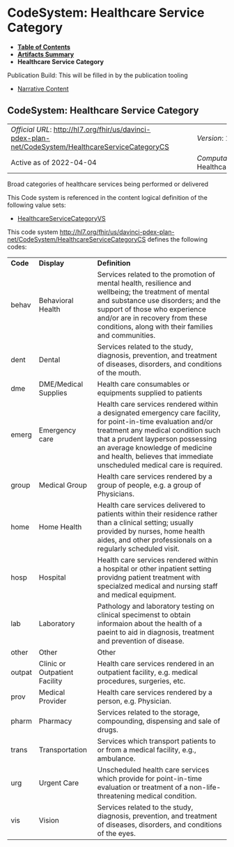 # CodeSystem: Healthcare Service Category

* [**Table of Contents**](toc.html)
* [**Artifacts Summary**](artifacts.html)
* **Healthcare Service Category**

Publication Build: This will be filled in by the publication tooling

* [Narrative Content](#)

## CodeSystem: Healthcare Service Category

|  |  |  |  |  |
| --- | --- | --- | --- | --- |
| *Official URL*: http://hl7.org/fhir/us/davinci-pdex-plan-net/CodeSystem/HealthcareServiceCategoryCS | | | | *Version*: 1.1.0 |
| Active as of 2022-04-04 | | | | *Computable Name*: HealthcareServiceCategoryCS |

Broad categories of healthcare services being performed or delivered

This Code system is referenced in the content logical definition of the following value sets:

* [HealthcareServiceCategoryVS](ValueSet-HealthcareServiceCategoryVS.html)

This code system http://hl7.org/fhir/us/davinci-pdex-plan-net/CodeSystem/HealthcareServiceCategoryCS defines the following codes:

|  |  |  |
| --- | --- | --- |
| **Code** | **Display** | **Definition** |
| behav | Behavioral Health | Services related to the promotion of mental health, resilience and wellbeing; the treatment of mental and substance use disorders; and the support of those who experience and/or are in recovery from these conditions, along with their families and communities. |
| dent | Dental | Services related to the study, diagnosis, prevention, and treatment of diseases, disorders, and conditions of the mouth. |
| dme | DME/Medical Supplies | Health care consumables or equipments supplied to patients |
| emerg | Emergency care | Health care services rendered within a designated emergency care facility, for point-in-time evaluation and/or treatment any medical condition such that a prudent layperson possessing an average knowledge of medicine and health, believes that immediate unscheduled medical care is required. |
| group | Medical Group | Health care services rendered by a group of people, e.g. a group of Physicians. |
| home | Home Health | Health care services delivered to patients within their residence rather than a clinical setting; usually provided by nurses, home health aides, and other professionals on a regularly scheduled visit. |
| hosp | Hospital | Health care services rendered within a hospital or other inpatient setting providng patient treatment with specialzed medical and nursing staff and medical equipment. |
| lab | Laboratory | Pathology and laboratory testing on clinical specimenst to obtain informaion about the health of a paeint to aid in diagnosis, treatment and prevention of disease. |
| other | Other | Other |
| outpat | Clinic or Outpatient Facility | Health care services rendered in an outpatient facility, e.g. medical procedures, surgeries, etc. |
| prov | Medical Provider | Health care services rendered by a person, e.g. Physician. |
| pharm | Pharmacy | Services related to the storage, compounding, dispensing and sale of drugs. |
| trans | Transportation | Services which transport patients to or from a medical facility, e.g., ambulance. |
| urg | Urgent Care | Unscheduled health care services which provide for point-in-time evaluation or treatment of a non-life-threatening medical condition. |
| vis | Vision | Services related to the study, diagnosis, prevention, and treatment of diseases, disorders, and conditions of the eyes. |